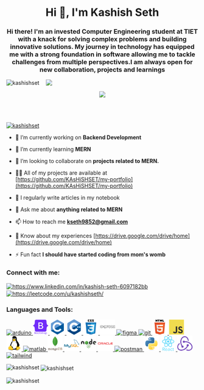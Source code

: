 <h1 align="center">Hi 👋, I'm Kashish Seth</h1>
<h3 align="center">Hi there! I'm an invested Computer Engineering student at TIET with a knack for solving complex problems and building innovative solutions. My journey in technology has equipped me with a strong foundation in software allowing me to tackle challenges from multiple perspectives.I am always open for new collaboration, projects and learnings</h3>

<img align="right" width=400 src=" https://www.google.com/url?sa=i&url=https%3A%2F%2Fgithub.com%2Fsijalalyy&psig=AOvVaw2ENZBJC4s8reza2XXgcTwd&ust=1721404688862000&source=images&cd=vfe&opi=89978449&ved=0CBAQjRxqFwoTCPjktqr6sIcDFQAAAAAdAAAAABAE">

<p align="left"> <img src="https://komarev.com/ghpvc/?username=kashishset&label=Profile%20views&color=0e75b6&style=flat" alt="kashishset" /> </p>
<p align="center">
  <img width="500" src="https://camo.githubusercontent.com/d47c7d1ab92d7b3dae8edffb139b129f1f07af036d1ba18e94b10a112dc0e730/68747470733a2f2f63646e612e61727473746174696f6e2e636f6d2f702f6173736574732f696d616765732f696d616765732f3034322f3633312f3238362f6f726967696e616c2f627279616e2d726f6472696775657a2d62656c6368696269612d312d726967687473706565642e6769663f31363335303337353632" />
</p>
<br>
<br>
<p align="left"> <a href="https://github.com/ryo-ma/github-profile-trophy"><img src="https://github-profile-trophy.vercel.app/?username=kashishset" alt="kashishset" /></a> </p>

- 🔭 I’m currently working on **Backend Development**

- 🌱 I’m currently learning **MERN**

- 👯 I’m looking to collaborate on **projects related to MERN.**

- 👨‍💻 All of my projects are available at [https://github.com/KAsHiSHSET/my-portfolio](https://github.com/KAsHiSHSET/my-portfolio)

- 📝 I regularly write articles in my notebook

- 💬 Ask me about **anything related to MERN**

- 📫 How to reach me **kseth9852@gmail.com**

- 📄 Know about my experiences [https://drive.google.com/drive/home](https://drive.google.com/drive/home)

- ⚡ Fun fact **I should have started coding from mom's womb**

<h3 align="left">Connect with me:</h3>
<p align="left">
<a href="https://linkedin.com/in/https://www.linkedin.com/in/kashish-seth-6097182bb" target="blank"><img align="center" src="https://raw.githubusercontent.com/rahuldkjain/github-profile-readme-generator/master/src/images/icons/Social/linked-in-alt.svg" alt="https://www.linkedin.com/in/kashish-seth-6097182bb" height="30" width="40" /></a>
<a href="https://www.leetcode.com/https://leetcode.com/u/kashishseth/" target="blank"><img align="center" src="https://raw.githubusercontent.com/rahuldkjain/github-profile-readme-generator/master/src/images/icons/Social/leet-code.svg" alt="https://leetcode.com/u/kashishseth/" height="30" width="40" /></a>
</p>

<h3 align="left">Languages and Tools:</h3>
<p align="left"> <a href="https://www.arduino.cc/" target="_blank" rel="noreferrer"> <img src="https://cdn.worldvectorlogo.com/logos/arduino-1.svg" alt="arduino" width="40" height="40"/> </a> <a href="https://getbootstrap.com" target="_blank" rel="noreferrer"> <img src="https://raw.githubusercontent.com/devicons/devicon/master/icons/bootstrap/bootstrap-plain-wordmark.svg" alt="bootstrap" width="40" height="40"/> </a> <a href="https://www.cprogramming.com/" target="_blank" rel="noreferrer"> <img src="https://raw.githubusercontent.com/devicons/devicon/master/icons/c/c-original.svg" alt="c" width="40" height="40"/> </a> <a href="https://www.w3schools.com/cpp/" target="_blank" rel="noreferrer"> <img src="https://raw.githubusercontent.com/devicons/devicon/master/icons/cplusplus/cplusplus-original.svg" alt="cplusplus" width="40" height="40"/> </a> <a href="https://www.w3schools.com/css/" target="_blank" rel="noreferrer"> <img src="https://raw.githubusercontent.com/devicons/devicon/master/icons/css3/css3-original-wordmark.svg" alt="css3" width="40" height="40"/> </a> <a href="https://expressjs.com" target="_blank" rel="noreferrer"> <img src="https://raw.githubusercontent.com/devicons/devicon/master/icons/express/express-original-wordmark.svg" alt="express" width="40" height="40"/> </a> <a href="https://www.figma.com/" target="_blank" rel="noreferrer"> <img src="https://www.vectorlogo.zone/logos/figma/figma-icon.svg" alt="figma" width="40" height="40"/> </a> <a href="https://git-scm.com/" target="_blank" rel="noreferrer"> <img src="https://www.vectorlogo.zone/logos/git-scm/git-scm-icon.svg" alt="git" width="40" height="40"/> </a> <a href="https://www.w3.org/html/" target="_blank" rel="noreferrer"> <img src="https://raw.githubusercontent.com/devicons/devicon/master/icons/html5/html5-original-wordmark.svg" alt="html5" width="40" height="40"/> </a> <a href="https://developer.mozilla.org/en-US/docs/Web/JavaScript" target="_blank" rel="noreferrer"> <img src="https://raw.githubusercontent.com/devicons/devicon/master/icons/javascript/javascript-original.svg" alt="javascript" width="40" height="40"/> </a> <a href="https://www.linux.org/" target="_blank" rel="noreferrer"> <img src="https://raw.githubusercontent.com/devicons/devicon/master/icons/linux/linux-original.svg" alt="linux" width="40" height="40"/> </a> <a href="https://www.mathworks.com/" target="_blank" rel="noreferrer"> <img src="https://upload.wikimedia.org/wikipedia/commons/2/21/Matlab_Logo.png" alt="matlab" width="40" height="40"/> </a> <a href="https://www.mongodb.com/" target="_blank" rel="noreferrer"> <img src="https://raw.githubusercontent.com/devicons/devicon/master/icons/mongodb/mongodb-original-wordmark.svg" alt="mongodb" width="40" height="40"/> </a> <a href="https://www.mysql.com/" target="_blank" rel="noreferrer"> <img src="https://raw.githubusercontent.com/devicons/devicon/master/icons/mysql/mysql-original-wordmark.svg" alt="mysql" width="40" height="40"/> </a> <a href="https://nodejs.org" target="_blank" rel="noreferrer"> <img src="https://raw.githubusercontent.com/devicons/devicon/master/icons/nodejs/nodejs-original-wordmark.svg" alt="nodejs" width="40" height="40"/> </a> <a href="https://www.oracle.com/" target="_blank" rel="noreferrer"> <img src="https://raw.githubusercontent.com/devicons/devicon/master/icons/oracle/oracle-original.svg" alt="oracle" width="40" height="40"/> </a> <a href="https://postman.com" target="_blank" rel="noreferrer"> <img src="https://www.vectorlogo.zone/logos/getpostman/getpostman-icon.svg" alt="postman" width="40" height="40"/> </a> <a href="https://www.python.org" target="_blank" rel="noreferrer"> <img src="https://raw.githubusercontent.com/devicons/devicon/master/icons/python/python-original.svg" alt="python" width="40" height="40"/> </a> <a href="https://reactjs.org/" target="_blank" rel="noreferrer"> <img src="https://raw.githubusercontent.com/devicons/devicon/master/icons/react/react-original-wordmark.svg" alt="react" width="40" height="40"/> </a> <a href="https://redux.js.org" target="_blank" rel="noreferrer"> <img src="https://raw.githubusercontent.com/devicons/devicon/master/icons/redux/redux-original.svg" alt="redux" width="40" height="40"/> </a> <a href="https://tailwindcss.com/" target="_blank" rel="noreferrer"> <img src="https://www.vectorlogo.zone/logos/tailwindcss/tailwindcss-icon.svg" alt="tailwind" width="40" height="40"/> </a> </p>

<p><img align="left" src="https://github-readme-stats.vercel.app/api/top-langs?username=kashishset&show_icons=true&locale=en&layout=compact" alt="kashishset" /></p>

<p>&nbsp;<img align="center" src="https://github-readme-stats.vercel.app/api?username=kashishset&show_icons=true&locale=en" alt="kashishset" /></p>

<p><img align="center" src="https://github-readme-streak-stats.herokuapp.com/?user=kashishset&" alt="kashishset" /></p>
